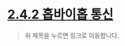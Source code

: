 # [2.4.2 홉바이홉 통신](https://txxyxx.notion.site/2-4-2-299de2f9d7f448f0a52026315f160e7a?pvs=4)

> 위 제목을 누르면 링크로 이동합니다.
